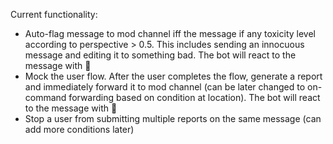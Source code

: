 Current functionality:
- Auto-flag message to mod channel iff the message if any toxicity level according to perspective > 0.5. This includes sending an innocuous message and editing it to something bad. The bot will react to the message with 🤬
- Mock the user flow. After the user completes the flow, generate a report and immediately forward it to mod channel (can be later changed to on-command forwarding based on condition at location). The bot will react to the message with 🛑
- Stop a user from submitting multiple reports on the same message  (can add more conditions later)